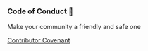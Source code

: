 ### Code of Conduct 💖

Make your community a friendly and safe one

[Contributor Covenant](https://www.contributor-covenant.org)
